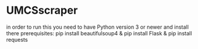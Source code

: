 # UMCSscraper
in order to run this you need to have Python version 3 or newer and install there prerequisites:
pip install beautifulsoup4 & pip install Flask & pip install requests
